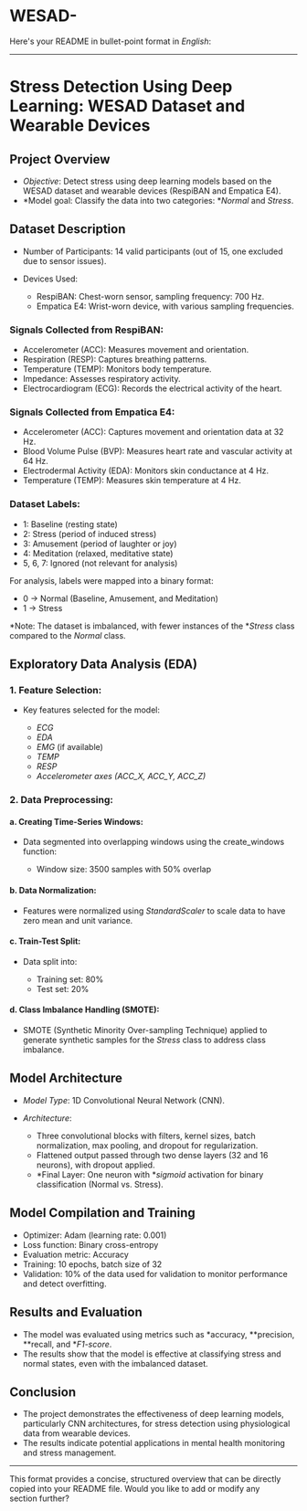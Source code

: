 # WESAD-
Here's your README in bullet-point format in *English*:

---

# Stress Detection Using Deep Learning: WESAD Dataset and Wearable Devices

## Project Overview

* *Objective*: Detect stress using deep learning models based on the WESAD dataset and wearable devices (RespiBAN and Empatica E4).
* *Model goal: Classify the data into two categories: **Normal* and *Stress*.

## Dataset Description

* Number of Participants: 14 valid participants (out of 15, one excluded due to sensor issues).
* Devices Used:

  * RespiBAN: Chest-worn sensor, sampling frequency: 700 Hz.
  * Empatica E4: Wrist-worn device, with various sampling frequencies.

### Signals Collected from RespiBAN:

* Accelerometer (ACC): Measures movement and orientation.
* Respiration (RESP): Captures breathing patterns.
* Temperature (TEMP): Monitors body temperature.
* Impedance: Assesses respiratory activity.
* Electrocardiogram (ECG): Records the electrical activity of the heart.

### Signals Collected from Empatica E4:

* Accelerometer (ACC): Captures movement and orientation data at 32 Hz.
* Blood Volume Pulse (BVP): Measures heart rate and vascular activity at 64 Hz.
* Electrodermal Activity (EDA): Monitors skin conductance at 4 Hz.
* Temperature (TEMP): Measures skin temperature at 4 Hz.

### Dataset Labels:

* 1: Baseline (resting state)
* 2: Stress (period of induced stress)
* 3: Amusement (period of laughter or joy)
* 4: Meditation (relaxed, meditative state)
* 5, 6, 7: Ignored (not relevant for analysis)

For analysis, labels were mapped into a binary format:

* 0 → Normal (Baseline, Amusement, and Meditation)
* 1 → Stress

*Note: The dataset is imbalanced, with fewer instances of the **Stress* class compared to the *Normal* class.

## Exploratory Data Analysis (EDA)

### 1. Feature Selection:

* Key features selected for the model:

  * *ECG*
  * *EDA*
  * *EMG* (if available)
  * *TEMP*
  * *RESP*
  * *Accelerometer axes (ACC\_X, ACC\_Y, ACC\_Z)*

### 2. Data Preprocessing:

#### a. Creating Time-Series Windows:

* Data segmented into overlapping windows using the create_windows function:

  * Window size: 3500 samples with 50% overlap

#### b. Data Normalization:

* Features were normalized using *StandardScaler* to scale data to have zero mean and unit variance.

#### c. Train-Test Split:

* Data split into:

  * Training set: 80% 
  * Test set: 20%

#### d. Class Imbalance Handling (SMOTE):

* SMOTE (Synthetic Minority Over-sampling Technique) applied to generate synthetic samples for the *Stress* class to address class imbalance.

## Model Architecture

* *Model Type*: 1D Convolutional Neural Network (CNN).
* *Architecture*:

  * Three convolutional blocks with filters, kernel sizes, batch normalization, max pooling, and dropout for regularization.
  * Flattened output passed through two dense layers (32 and 16 neurons), with dropout applied.
  * *Final Layer: One neuron with **sigmoid* activation for binary classification (Normal vs. Stress).


## Model Compilation and Training

* Optimizer: Adam (learning rate: 0.001)
* Loss function: Binary cross-entropy
* Evaluation metric: Accuracy
* Training: 10 epochs, batch size of 32
* Validation: 10% of the data used for validation to monitor performance and detect overfitting.

## Results and Evaluation

* The model was evaluated using metrics such as *accuracy, **precision, **recall, and **F1-score*.
* The results show that the model is effective at classifying stress and normal states, even with the imbalanced dataset.

## Conclusion

* The project demonstrates the effectiveness of deep learning models, particularly CNN architectures, for stress detection using physiological data from wearable devices.
* The results indicate potential applications in mental health monitoring and stress management.

---

This format provides a concise, structured overview that can be directly copied into your README file. Would you like to add or modify any section further?
